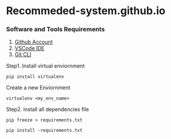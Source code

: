 # Recommeded-system.github.io

### Software and Tools Requirements

1. [Github Account](#https://github.com/)
2. [VSCode IDE](#https://code.visualstudio.com/)
3. [Git CLI](#https://git-scm.com/)

Step1. Install virtual enviornment

`````
pip install virtualenv
```````
Create a new Enviornment
`````
virtualenv <my_env_name>
``````
Step2. install all dependencies file 
````
pip freeze > requirements.txt

pip install -requirements.txt
``````


